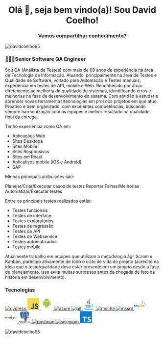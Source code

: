 <h1 align="center">Olá 👋, seja bem vindo(a)! Sou David Coelho!</h1>
<h3 align="center">Vamos compartilhar conhecimento?</h3>

<p align="left"> <img src="https://komarev.com/ghpvc/?username=davidcoelho95&label=Profile%20views&color=0e75b6&style=flat" alt="davidcoelho95" /> </p>

<h3 align="left">👨🏻‍💻Senior Software QA Engineer</h3>
<p align="left">
Sou QA (Analista de Testes) com mais de 09 anos de experiência na área de Tecnologia da Informação. Atuando, principalmente na área de Testes e Qualidade de Software, voltado para Automação e Testes manuais, experiência em testes de API, mobile e Web. Reconhecido por atuar diretamente na melhoria da qualidade de sistemas, identificando erros e melhorias na fase de desenvolvimento do sistema. Com aptidão á estudar e aprender novas ferramentas/tecnologias em prol dos projetos em que atuo. Proativo e bem organizado, com excelentes competências, buscando sempre harmonização com as equipes e melhor resultado na qualidade final da entrega.

Tenho experiência como QA em:
- Aplicações Web
- Sites Desktopa
- Sites Mobile
- Sites Responsivos
- Sites em React
- Aplicativos mobile (iOS e Android)
- SAP

Minhas principais atribuições são:

Planejar/Criar/Executar casos de testes
Reportar Falhas/Melhorias
Automatizar/Executar testes

Entre os principais testes realizados estão:
- Testes funcionais
- Testes de interface
- Testes exploratórios
- Testes de regressão
- Testes de API 
- Testes de Webservice
- Testes automatizados 
- Testes mobile

Atualmente trabalho em equipes que utilizam a metodologia ágil Scrum e Kanban, participo ativamente de todo o ciclo de vida do projeto (acredito na ideia que o teste/qualidade deva estar presente em um projeto desde a fase de planejamento, isso evita muitas surpresas antes da chegada de fato da história em desenvolvimento).
</p>

<h3 align="left">Tecnologias</h3>
<p align="left"> <a href="https://www.cypress.io" target="_blank" rel="noreferrer"> <img src="https://raw.githubusercontent.com/simple-icons/simple-icons/6e46ec1fc23b60c8fd0d2f2ff46db82e16dbd75f/icons/cypress.svg" alt="cypress" width="40" height="40"/> </a> <a href="https://developer.mozilla.org/en-US/docs/Web/JavaScript" target="_blank" rel="noreferrer"> <img src="https://raw.githubusercontent.com/devicons/devicon/master/icons/javascript/javascript-original.svg" alt="javascript" width="40" height="40"/> <a href="https://developer.android.com" target="_blank" rel="noreferrer"> <img src="https://raw.githubusercontent.com/devicons/devicon/master/icons/android/android-original-wordmark.svg" alt="android" width="40" height="40"/> </a> <a href="https://azure.microsoft.com/en-in/" target="_blank" rel="noreferrer"> <img src="https://www.vectorlogo.zone/logos/microsoft_azure/microsoft_azure-icon.svg" alt="azure" width="40" height="40"/> </a> <a href="https://git-scm.com/" target="_blank" rel="noreferrer"> <img src="https://www.vectorlogo.zone/logos/git-scm/git-scm-icon.svg" alt="git" width="40" height="40"/> </a> <a href="https://www.java.com" target="_blank" rel="noreferrer"> <img src="https://raw.githubusercontent.com/devicons/devicon/master/icons/java/java-original.svg" alt="java" width="40" height="40"/> </a> </a> <a href="https://mochajs.org" target="_blank" rel="noreferrer"> <img src="https://www.vectorlogo.zone/logos/mochajs/mochajs-icon.svg" alt="mocha" width="40" height="40"/> </a> <a href="https://www.microsoft.com/en-us/sql-server" target="_blank" rel="noreferrer"> <img src="https://www.svgrepo.com/show/303229/microsoft-sql-server-logo.svg" alt="mssql" width="40" height="40"/> </a> <a href="https://www.mysql.com/" target="_blank" rel="noreferrer"> <img src="https://raw.githubusercontent.com/devicons/devicon/master/icons/mysql/mysql-original-wordmark.svg" alt="mysql" width="40" height="40"/> </a> <a href="https://nodejs.org" target="_blank" rel="noreferrer"> <img src="https://raw.githubusercontent.com/devicons/devicon/master/icons/nodejs/nodejs-original-wordmark.svg" alt="nodejs" width="40" height="40"/> </a> <a href="https://www.postgresql.org" target="_blank" rel="noreferrer"> <img src="https://raw.githubusercontent.com/devicons/devicon/master/icons/postgresql/postgresql-original-wordmark.svg" alt="postgresql" width="40" height="40"/> </a> <a href="https://postman.com" target="_blank" rel="noreferrer"> <img src="https://www.vectorlogo.zone/logos/getpostman/getpostman-icon.svg" alt="postman" width="40" height="40"/> </a> <a href="https://www.selenium.dev" target="_blank" rel="noreferrer"> <img src="https://raw.githubusercontent.com/detain/svg-logos/780f25886640cef088af994181646db2f6b1a3f8/svg/selenium-logo.svg" alt="selenium" width="40" height="40"/> </a> <a href="https://www.typescriptlang.org/" target="_blank" rel="noreferrer"> <img src="https://raw.githubusercontent.com/devicons/devicon/master/icons/typescript/typescript-original.svg" alt="typescript" width="40" height="40"/> </a> </p>

<p><img align="center" src="https://github-readme-stats.vercel.app/api/top-langs?username=davidcoelho95&show_icons=true&locale=en&layout=compact" alt="davidcoelho95" /></p>
